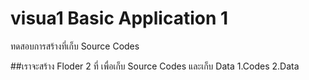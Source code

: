 # visua1 Basic Application 1
ทดสอบการสร้างที่เก็บ Source Codes

##เราจะสร้าง Floder 2 ที่ เพื่อเก็บ Source Codes และเก็บ Data
1.Codes
2.Data
